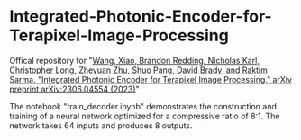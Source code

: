 # Integrated-Photonic-Encoder-for-Terapixel-Image-Processing  
Offical repository for "[Wang, Xiao, Brandon Redding, Nicholas Karl, Christopher Long, Zheyuan Zhu, Shuo Pang, David Brady, and Raktim Sarma. "Integrated Photonic Encoder for Terapixel Image Processing." arXiv preprint arXiv:2306.04554 (2023)](https://arxiv.org/abs/2306.04554)"  

The notebook "train_decoder.ipynb" demonstrates the construction and training of a neural network optimized for a compressive ratio of 8:1. The network takes 64 inputs and produces 8 outputs.
